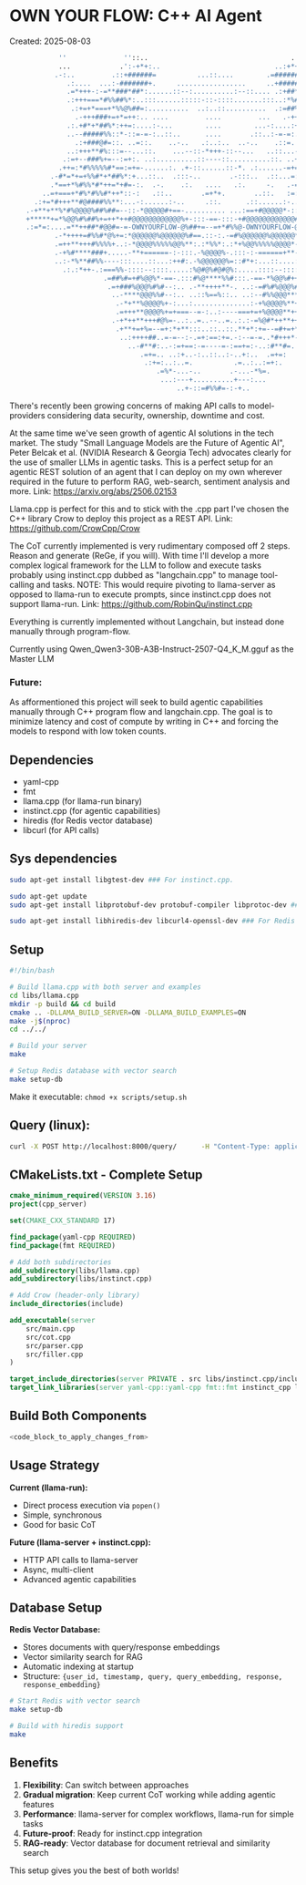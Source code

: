 # OWN YOUR FLOW: C++ AI Agent
Created: 2025-08-03

```bash
            ''              ''::..                                   .::.                            
            ...            .':-+*+:..                            ..:+*+-:.             ..            
           .-:..         .::+######=          ...::....        .=######+::.         ..:-            
              .:....  ...:-#######+.     .................     ..+#######-:.........:.              
              .=*+++-:-=**###*##*:......::--:..........:--::.... .:+##*###**+-:-+++*=.              
              .:+++===*#%%##%*:..:::......:::::-::-::::.......:::..:*%##%%%*+===+++:.              
               .:+=+*===+*%%@%##=:..........  ..:..::..........  .:=##%@%%*+===*+++:....            
                .-+++###+=+*=++:.. ....         ....         ...   .-++=*+=+###+++-.                
              .:.+#*+*##%*:++=:....:-...        ....        ...-:....:+++:*%##*+*#*.:               
              ..--#####%%::*-::=-=-:..::..      ....       .::..:-=-=:.-*-:%%#####--.               
                .:+###@#=::. ..=::.    ..-..   .:..:..  ..-..    .::=.  .::=#@###+:.                
              ..:+++**#%:::=--...::.    ...--::-*+++-::--...   ..::...--=:::%#**=++:.               
             .:=+--###%+=--:=+:. ..:..........::----::..........::. ..+=:--=+%##*--++:..            
            .++=:*#%%%%%#*==:=+=-......:. .+-::......::-*. .:......-=+=:==+#%%%%%#*:-++.            
          .-#*=*+=+%%#*+*##%*:+...::..  .:::-..       .-:::..  .::...=:*%##*+*#%%*=+*=**=.          
          .*==+*%#%%*#*++=*+#=-:.  .-.    .:.   ....   .:.     -.   .-=#**=++*%*%%#%*+==*.          
        ..=+===+*#%*#%%#*++*::-:   .::..       .=+*+.       ..::.   :=::**+*#%%#*%#*+===+=..        
      .:+=*#+++**#@####%%**:...-:......:-..     .::.      .::......:-....**%%####@#***++#*++:.      
    .-+**+**%*#%@@@@%##%##=--::-*@@@@@#+==-.......... ...:==+#@@@@@*-::--=*#%##%@@@@%#*%*****+=.    
    +*****+=*%@@%#%##%+=++*++#@@@@@@@@@@@@%+-:::-==-:::-+#@@@@@@@@@@@@#=**=+=+###%##@@%*=+*****+    
    .:=*=:....=**++##*#@@#=-=-OWNYOURFLOW-@%##+=--=+*#%%@-OWNYOURFLOW-@=+#@@#**#++**=.....=*=:.    
           .-*++++=#%%#*@%+=:*@@@@@@%@@@@@@%#==.::-:.-=#%@@@@@@%@@@@@@*.==%@*#%%#=++++*-.           
           .=++**+++#%%%%+..:-*@@@@%%%%%@@%**:.:*%%*:.:*+%@@%%%%%@@@@*-:..=%#%%%+++**++=..          
           .-+%#****###+.....-**+======-:-:::.-%@@@@%-.:::-:-======+**-.....=####***#%+-.           
           ..:-*%**##%%----:::....::...:++#:.-%@@@@@@%=::#*+:...::....::::---%%#***%*-:.            
             .:.:*++-.:===%%-::::--::::.....:%@#@%#@#@%:.....::::--::::-%%===:.-+**:.:..            
                       .=##%#=+#%@@%*-==-.:::#%@****%%#:::.-==-*%@@%#++#%##+.                       
                        .=+###%@@@%#%#--:.. .-**++++**-. ..:-=#%#%@@@%###+=.                        
                         ..-****@@@%%#--:.. ..::%==%::.. ..:--#%%@@@***+-...                        
                          .-*+**%@@@@%+-:...:..............:-+%@@@@%**+*-.                          
                          .=+++**@@@@%+=+===--=-:..:----===+=+%@@@@**++*=.                          
                         .-+*++**+++#@%=-..:..=..--..=..:.:-=%@#*++**++#+-.                         
                          .+**+=+%=--=+:*+**:::..::..::.**+*:+=--=#+=+*++.                          
                           ..:++++##..=-=--:-.=+:==:+=.-:--=-=..*#+++*-..                           
                             ..-#**#:..-:=+==:-=----=-:==+=:-..:#**#=.                              
                                .=+=.. ..:+..-:..::..:-..+:..  .=+=:                                
                                 .:+=:..:..=.          .=..:..:=+:.                                 
                                    .=%*-...-..       .-...-*%=.                                    
                                     ...:---+..........+---:...                                     
                                         ..+-::=#%%#=-:-+..                     
```

There's recently been growing concerns of making API calls to model-providers considering data security, ownership, downtime and cost.

At the same time we've seen growth of agentic AI solutions in the tech market. 
The study "Small Language Models are the Future of Agentic AI", Peter Belcak et al. (NVIDIA Research & Georgia Tech) advocates clearly for the use of smaller LLMs in agentic tasks.
This is a perfect setup for an agentic REST solution of an agent that I can deploy on my own wherever required in the future to perform RAG, web-search, sentiment analysis and more.
  Link: https://arxiv.org/abs/2506.02153

Llama.cpp is perfect for this and to stick with the .cpp part I've chosen the C++ library Crow to deploy this project as a REST API.
  Link: https://github.com/CrowCpp/Crow

The CoT currently implemented is very rudimentary composed off 2 steps. Reason and generate (ReGe, if you will). 
With time I'll develop a more complex logical framework for the LLM to follow and execute tasks probably using instinct.cpp dubbed as "langchain.cpp" to manage tool-calling and tasks.
NOTE: This would require pivoting to llama-server as opposed to llama-run to execute prompts, since instinct.cpp does not support llama-run.
  Link: https://github.com/RobinQu/instinct.cpp

Everything is currently implemented without Langchain, but instead done manually through program-flow. 

Currently using Qwen_Qwen3-30B-A3B-Instruct-2507-Q4_K_M.gguf as the Master LLM

### Future:
As afformentioned this project will seek to build agentic capabilities manually through C++ program flow and langchain.cpp.
The goal is to minimize latency and cost of compute by writing in C++ and forcing the models to respond with low token counts.

## Dependencies

- yaml-cpp
- fmt
- llama.cpp (for llama-run binary)
- instinct.cpp (for agentic capabilities)
- hiredis (for Redis vector database)
- libcurl (for API calls)

## Sys dependencies

```bash
sudo apt-get install libgtest-dev ### For instinct.cpp.

sudo apt-get update
sudo apt-get install libprotobuf-dev protobuf-compiler libprotoc-dev ### Also for fucking cpp why is it using a diff compiler.

sudo apt-get install libhiredis-dev libcurl4-openssl-dev ### For Redis and API calls.
```

## Setup

```bash
#!/bin/bash

# Build llama.cpp with both server and examples
cd libs/llama.cpp
mkdir -p build && cd build
cmake .. -DLLAMA_BUILD_SERVER=ON -DLLAMA_BUILD_EXAMPLES=ON
make -j$(nproc)
cd ../../

# Build your server
make

# Setup Redis database with vector search
make setup-db
```

Make it executable: `chmod +x scripts/setup.sh`

## Query (linux):

```bash
curl -X POST http://localhost:8000/query/      -H "Content-Type: application/json"      -d '{"query": "YOUR QUERY HERE"}'
```

## **CMakeLists.txt - Complete Setup**

```cmake
cmake_minimum_required(VERSION 3.16)
project(cpp_server)

set(CMAKE_CXX_STANDARD 17)

find_package(yaml-cpp REQUIRED)
find_package(fmt REQUIRED)

# Add both subdirectories
add_subdirectory(libs/llama.cpp)
add_subdirectory(libs/instinct.cpp)

# Add Crow (header-only library)
include_directories(include)

add_executable(server 
    src/main.cpp
    src/cot.cpp
    src/parser.cpp
    src/filler.cpp
)

target_include_directories(server PRIVATE . src libs/instinct.cpp/include libs/llama.cpp)
target_link_libraries(server yaml-cpp::yaml-cpp fmt::fmt instinct_cpp llama pthread)
```

## **Build Both Components**

```bash
<code_block_to_apply_changes_from>
```

## **Usage Strategy**

**Current (llama-run):**
- Direct process execution via `popen()`
- Simple, synchronous
- Good for basic CoT

**Future (llama-server + instinct.cpp):**
- HTTP API calls to llama-server
- Async, multi-client
- Advanced agentic capabilities

## **Database Setup**

**Redis Vector Database:**
- Stores documents with query/response embeddings
- Vector similarity search for RAG
- Automatic indexing at startup
- Structure: `{user_id, timestamp, query, query_embedding, response, response_embedding}`

```bash
# Start Redis with vector search
make setup-db

# Build with hiredis support
make
```

## **Benefits**

1. **Flexibility**: Can switch between approaches
2. **Gradual migration**: Keep current CoT working while adding agentic features
3. **Performance**: llama-server for complex workflows, llama-run for simple tasks
4. **Future-proof**: Ready for instinct.cpp integration
5. **RAG-ready**: Vector database for document retrieval and similarity search

This setup gives you the best of both worlds!

